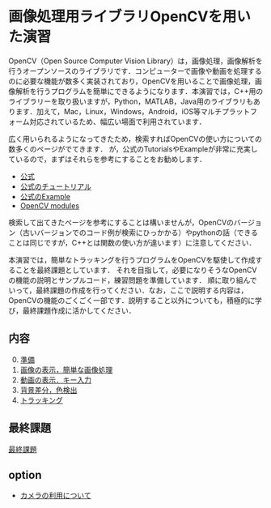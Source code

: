 # 画像処理用ライブラリOpenCVを用いた演習

OpenCV（Open Source Computer Vision Library）は，画像処理，画像解析を行うオープンソースのライブラリです．コンピューターで画像や動画を処理するのに必要な機能が数多く実装されており，OpenCVを用いることで画像処理，画像解析を行うプログラムを簡単にできるようになります．本演習では，C++用のライブラリーを取り扱いますが，Python，MATLAB，Java用のライブラリもあります．加えて，Mac，Linux，Windows，Android，iOS等マルチプラットフォーム対応されているため、幅広い場面で利用されています．

広く用いられるようになってきたため，検索すればOpenCVの使い方についての数多くのページがでてきます．
が，公式のTutorialsやExampleが非常に充実しているので，まずはそれらを参考にすることをお勧めします．

- [公式](https://opencv.org/)
- [公式のチュートリアル](https://docs.opencv.org/4.5.0/d9/df8/tutorial_root.html)
- [公式のExample](https://docs.opencv.org/4.5.0/examples.html)
- [OpenCV modules](https://docs.opencv.org/4.5.0/)

検索して出てきたページを参考にすることは構いませんが，OpenCVのバージョン（古いバージョンでのコード例が検索にひっかかる）やpythonの話（できることは同じですが，C++とは関数の使い方が違います）に注意してください．

本演習では，簡単なトラッキングを行うプログラムをOpenCVを駆使して作成することを最終課題としています．
それを目指して，必要になりそうなOpenCVの機能の説明とサンプルコード，練習問題を準備しています．
順に取り組んでいって，最終課題の作成を行ってください．なお，ここで説明する内容は，OpenCVの機能のごくごく一部です．説明すること以外についても，積極的に学び，最終課題作成に活かしてください．


## 内容

0. [準備](preparation.md)
1.  [画像の表示，簡単な画像処理](01/first_opencv.md)
2.  [動画の表示．キー入力](02/second_opencv.md)
3.  [背景差分，色検出](03/third_opencv.md)
4.  [トラッキング](04/forth_opencv.md)

## 最終課題
[最終課題](final.md)


## option
- [カメラの利用について](camera.md)

